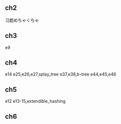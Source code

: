 ## ch2
  习题めちゃくちゃ

## ch3
  e9

## ch4
  e14
  e25,e26,e27,splay_tree
  e37,e38,b-tree
  e44,e45,e46

## ch5
  e12
  e13-15,extendible_hashing

## ch6


